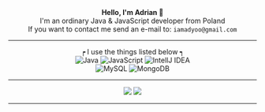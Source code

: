 <div align="center">
  <strong>Hello, I'm Adrian 👋</strong><br>
  I'm an ordinary Java & JavaScript developer from Poland<br>
  If you want to contact me send an e-mail to: <code>iamadyoo@gmail.com</code>
  <hr>
  ┍ I use the things listed below ┑<br>
   <img alt="Java" src="https://img.shields.io/badge/-Java-6ea5ff?style=flat-square&logo=Java&logoColor=white" />
   <img alt="JavaScript" src="https://img.shields.io/badge/-JavaScript-fce353?style=flat-square&logo=JavaScript&logoColor=white" />
   <img alt="IntellJ IDEA" src="https://img.shields.io/badge/-IntelliJ IDEA-c133f5?style=flat-square&logo=IntelliJ-IDEA&logoColor=white" /><br>
   <img alt="MySQL" src="https://img.shields.io/badge/-MySQL-ebb13d?style=flat-square&logo=mysql&logoColor=white" />
   <img alt="MongoDB" src="https://img.shields.io/badge/-MongoDB-13aa52?style=flat-square&logo=mongodb&logoColor=white" /><br>
  <hr>
  <img src="https://github-readme-stats.vercel.app/api?username=adjoon&show_icons=true&hide_border=true&theme=material-palenight&count_private=true">
  <img src="https://github-readme-stats.vercel.app/api/top-langs/?username=adjoon&hide_border=true&theme=material-palenight">
  <hr>
</div>
